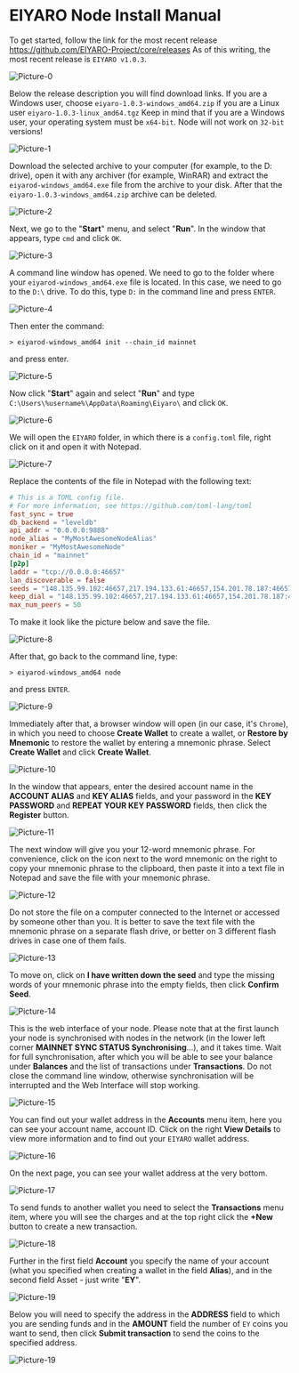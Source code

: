 # EIYARO Node Install Manual

To get started, follow the link for the most recent release https://github.com/EIYARO-Project/core/releases
As of this writing, the most recent release is `EIYARO v1.0.3`.

![Picture-0](images/PICTURE0.png)

Below the release description you will find download links. If you are a Windows user, choose `eiyaro-1.0.3-windows_amd64.zip` if you are a Linux user `eiyaro-1.0.3-linux_amd64.tgz` Keep in mind that if you are a Windows user, your operating system must be `x64-bit`. Node will not work on `32-bit` versions!

![Picture-1](images/PICTURE1.png)

Download the selected archive to your computer (for example, to the D: drive), open it with any archiver (for example, WinRAR) and extract the `eiyarod-windows_amd64.exe` file from the archive to your disk. After that the `eiyaro-1.0.3-windows_amd64.zip` archive can be deleted.

![Picture-2](images/PICTURE2.png)

Next, we go to the "**Start**" menu, and select "**Run**". In the window that appears, type `cmd` and click `OK`.

![Picture-3](images/PICTURE3.png)

A command line window has opened. We need to go to the folder where your `eiyarod-windows_amd64.exe` file is located. In this case, we need to go to the `D:\` drive. To do this, type `D:` in the command line and press `ENTER`.

![Picture-4](images/PICTURE4.png)

Then enter the command:
```console
> eiyarod-windows_amd64 init --chain_id mainnet 
```
and press enter.

![Picture-5](images/PICTURE5.png)

Now click "**Start**" again and select "**Run**" and type `C:\Users\%username%\AppData\Roaming\Eiyaro\` and click `OK`.

![Picture-6](images/PICTURE6.png)

We will open the `EIYARO` folder, in which there is a `config.toml` file, right click on it and open it with Notepad.

![Picture-7](images/PICTURE7.png)

Replace the contents of the file in Notepad with the following text:

```toml
# This is a TOML config file.
# For more information, see https://github.com/toml-lang/toml
fast_sync = true
db_backend = "leveldb"
api_addr = "0.0.0.0:9888"
node_alias = "MyMostAwesomeNodeAlias"
moniker = "MyMostAwesomeNode"
chain_id = "mainnet"
[p2p]
laddr = "tcp://0.0.0.0:46657"
lan_discoverable = false
seeds = "148.135.99.102:46657,217.194.133.61:46657,154.201.78.187:46657,103.115.46.201:46657,154.44.8.62:46657,24.233.3.133:46657,27.25.156.254:46657"
keep_dial = "148.135.99.102:46657,217.194.133.61:46657,154.201.78.187:46657,103.115.46.201:46657,154.44.8.62:46657,24.233.3.133:46657,27.25.156.254:46657"
max_num_peers = 50
```

To make it look like the picture below and save the file.

![Picture-8](images/PICTURE8.png)

After that, go back to the command line, type:
```console
> eiyarod-windows_amd64 node
```
and press `ENTER`.

![Picture-9](images/PICTURE9.png)

Immediately after that, a browser window will open (in our case, it's `Chrome`), in which you need to choose **Create Wallet** to create a wallet, or **Restore by Mnemonic** to restore the wallet by entering a mnemonic phrase. Select **Create Wallet** and click **Create Wallet**.

![Picture-10](images/PICTURE10.png)

In the window that appears, enter the desired account name in the **ACCOUNT ALIAS** and **KEY ALIAS** fields, and your password in the **KEY PASSWORD** and **REPEAT YOUR KEY PASSWORD** fields, then click the **Register** button.

![Picture-11](images/PICTURE11.png)

The next window will give you your 12-word mnemonic phrase. For convenience, click on the icon next to the word mnemonic on the right to copy your mnemonic phrase to the clipboard, then paste it into a text file in Notepad and save the file with your mnemonic phrase.

![Picture-12](images/PICTURE12.png)

Do not store the file on a computer connected to the Internet or accessed by someone other than you. It is better to save the text file with the mnemonic phrase on a separate flash drive, or better on 3 different flash drives in case one of them fails.

![Picture-13](images/PICTURE13.png)

To move on, click on **I have written down the seed** and type the missing words of your mnemonic phrase into the empty fields, then click **Confirm Seed**.

![Picture-14](images/PICTURE14.png)

This is the web interface of your node. Please note that at the first launch your node is synchronised with nodes in the network (in the lower left corner **MAINNET SYNC STATUS Synchronising**...), and it takes time. Wait for full synchronisation, after which you will be able to see your balance under **Balances** and the list of transactions under **Transactions**. Do not close the command line window, otherwise synchronisation will be interrupted and the Web Interface will stop working.

![Picture-15](images/PICTURE15.png)

You can find out your wallet address in the **Accounts** menu item, here you can see your account name, account ID. Click on the right **View Details** to view more information and to find out your `EIYARO` wallet address.

![Picture-16](images/PICTURE16.png)

On the next page, you can see your wallet address at the very bottom.

![Picture-17](images/PICTURE17.png)

To send funds to another wallet you need to select the **Transactions** menu item, where you will see the charges and at the top right click the **+New** button to create a new transaction.

![Picture-18](images/PICTURE18.png)

Further in the first field **Account** you specify the name of your account (what you specified when creating a wallet in the field **Alias**), and in the second field Asset - just write "**EY**".

![Picture-19](images/PICTURE19.png)

Below you will need to specify the address in the **ADDRESS** field to which you are sending funds and in the **AMOUNT** field the number of `EY` coins you want to send, then click **Submit transaction** to send the coins to the specified address.

![Picture-19](images/PICTURE19.png)
